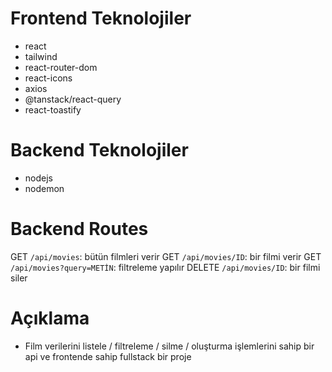 # Frontend Teknolojiler

- react
- tailwind
- react-router-dom
- react-icons
- axios
- @tanstack/react-query
- react-toastify

# Backend Teknolojiler

- nodejs
- nodemon

# Backend Routes

GET `/api/movies`: bütün filmleri verir
GET `/api/movies/ID`: bir filmi verir
GET `/api/movies?query=METİN`: filtreleme yapılır
DELETE `/api/movies/ID`: bir filmi siler

# Açıklama

- Film verilerini listele / filtreleme / silme / oluşturma işlemlerini sahip bir api ve frontende sahip fullstack bir proje
